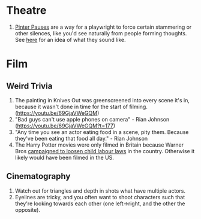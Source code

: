 # Theatre
1. [Pinter Pauses](http://www.artandpopularculture.com/Pinter_pause) are a way for a playwright to force certain stammering or other silences, like you'd see naturally from people forming thoughts. See [here](https://youtu.be/V5O4mvEK5C4) for an idea of what they sound like. 

# Film
## Weird Trivia
1. The painting in Knives Out was greenscreened into every scene it's in, because it wasn't done in time for the start of filming. (https://youtu.be/69GjaVWeGQM)
1. "Bad guys can't use apple phones on camera" - Rian Johnson (https://youtu.be/69GjaVWeGQM?t=177)
1. "Any time you see an actor eating food in a scene, pity them. Because they've been eating that food all day." - Rian Johnson
1. The Harry Potter movies were only filmed in Britain because Warner Bros [campaigned to loosen child labour laws](https://blogs.loc.gov/law/2012/02/the-law-behind-the-magic-of-harry-potter/) in the country. Otherwise it likely would have been filmed in the US.

## Cinematography
1. Watch out for triangles and depth in shots what have multiple actors.
1. Eyelines are tricky, and you often want to shoot characters such that they're looking towards each other (one left->right, and the other the opposite). 
